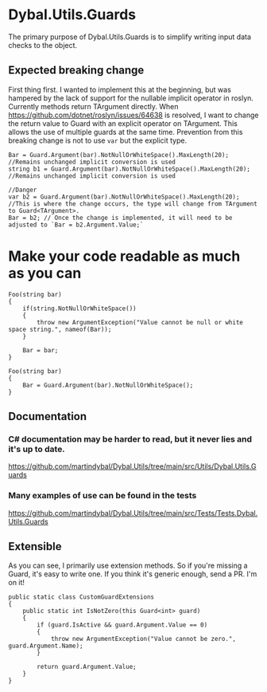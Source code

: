 ﻿# Dybal.Utils.Guards
The primary purpose of Dybal.Utils.Guards is to simplify writing input data checks to the object.

## Expected breaking change
First thing first. I wanted to implement this at the beginning, but was hampered by the lack of support for the nullable implicit operator in roslyn. Currently methods return TArgument directly. When https://github.com/dotnet/roslyn/issues/64638 is resolved, I want to change the return value to Guard with an explicit operator on TArgument. This allows the use of multiple guards at the same time. Prevention from this breaking change is not to use `var` but the explicit type.

```
Bar = Guard.Argument(bar).NotNullOrWhiteSpace().MaxLength(20); //Remains unchanged implicit conversion is used
string b1 = Guard.Argument(bar).NotNullOrWhiteSpace().MaxLength(20); //Remains unchanged implicit conversion is used

//Danger
var b2 = Guard.Argument(bar).NotNullOrWhiteSpace().MaxLength(20); //This is where the change occurs, the type will change from TArgument to Guard<TArgument>.
Bar = b2; // Once the change is implemented, it will need to be adjusted to `Bar = b2.Argument.Value;`
```

# Make your code readable as much as you can
```
Foo(string bar)
{
	if(string.NotNullOrWhiteSpace())
	{
        throw new ArgumentException("Value cannot be null or white space string.", nameof(Bar));
	}

	Bar = bar;
}
```

```
Foo(string bar)
{
	Bar = Guard.Argument(bar).NotNullOrWhiteSpace();
}
```
## Documentation
### C# documentation may be harder to read, but it never lies and it's up to date.
https://github.com/martindybal/Dybal.Utils/tree/main/src/Utils/Dybal.Utils.Guards

### Many examples of use can be found in the tests
https://github.com/martindybal/Dybal.Utils/tree/main/src/Tests/Tests.Dybal.Utils.Guards

## Extensible
As you can see, I primarily use extension methods. So if you're missing a Guard, it's easy to write one. If you think it's generic enough, send a PR. I'm on it!

```
public static class CustomGuardExtensions
{
    public static int IsNotZero(this Guard<int> guard)
    {
        if (guard.IsActive && guard.Argument.Value == 0)
        {
            throw new ArgumentException("Value cannot be zero.", guard.Argument.Name);
        }

        return guard.Argument.Value;
    }
}
```